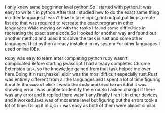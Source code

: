 I only knew some begginner level python.So I started with python.It was easy to write it in python.After that I studied how to do the exact same thing in other languages.I learn't how to take input,print output,put loops,create list etc that was required to recreate the exact program in other languages.While moving on with the tasks I found some difficulties in recreating the exact same code.So i looked for another way and found out another method and used it to solve the task in rust and some other languages.I had python already installed in my system.For other languages I used online IDEs.

Ruby was easy to learn after completing python ruby wasn't complicated.Before starting javascript I had already completed Chrome Extension task, so the knowledge gained from that task helped me over here.Doing it in rust,haskell,elixir was the most difficult especially rust.Rust was entirely different from all the languages and I spent a lot of time figuring it out.In the case of elixir I wrote the code and tried to run it.But it was showing error I was unable to identify the error.So i asked chatgpt if there was any error and it replied there wasn't any.Finally I ran it in other devices and it worked.Java was of moderate level but figuring out the errors took a lot of time.
Doing it in c,c++ was easy as both of them were almost similar.
